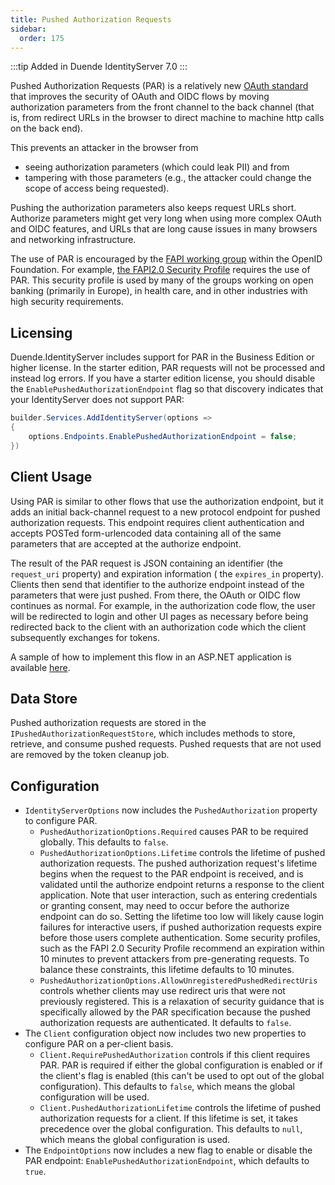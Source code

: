 ```yaml
---
title: Pushed Authorization Requests
sidebar:
  order: 175
---
```


:::tip
Added in Duende IdentityServer 7.0
:::

Pushed Authorization Requests (PAR) is a relatively new [OAuth standard](https://datatracker.ietf.org/doc/html/rfc9126)
that improves the security of OAuth and OIDC flows by moving authorization parameters from the front channel to the back
channel (that is, from redirect URLs in the browser to direct machine to machine http calls on the back end).

This prevents an attacker in the browser from

- seeing authorization parameters (which could leak PII) and from
- tampering with those parameters (e.g., the attacker could change the scope of access being requested).

Pushing the authorization parameters also keeps request URLs short. Authorize parameters might get very long when using
more complex OAuth and OIDC features, and URLs that are long cause issues in many browsers and networking
infrastructure.

The use of PAR is encouraged by the [FAPI working group](https://openid.net/wg/fapi/) within the OpenID Foundation. For
example, [the FAPI2.0 Security Profile](https://openid.bitbucket.io/fapi/fapi-2_0-security-profile.html) requires the
use of PAR. This security profile is used by many of the groups working on open banking (primarily in Europe), in health
care, and in other industries with high security requirements.

## Licensing

Duende.IdentityServer includes support for PAR in the Business Edition or higher license. In the starter edition, PAR
requests will not be processed and instead log errors. If you have a starter edition license, you should disable the
`EnablePushedAuthorizationEndpoint` flag so that discovery indicates that your IdentityServer does not support PAR:

```cs
builder.Services.AddIdentityServer(options =>
{
    options.Endpoints.EnablePushedAuthorizationEndpoint = false;
})
```

## Client Usage

Using PAR is similar to other flows that use the authorization endpoint, but it adds an initial back-channel request to
a new protocol endpoint for pushed authorization requests. This endpoint requires client authentication and accepts
POSTed form-urlencoded data containing all of the same parameters that are accepted at the authorize endpoint.

The result of the PAR request is JSON containing an identifier (the `request_uri` property) and expiration information (
the `expires_in` property). Clients then send that identifier to the authorize endpoint instead of the parameters that
were just pushed. From there, the OAuth or OIDC flow continues as normal. For example, in the authorization code flow,
the user will be redirected to login and other UI pages as necessary before being redirected back to the client with an
authorization code which the client subsequently exchanges for tokens.

A sample of how to implement this flow in an ASP.NET application is
available [here](../samples/basics#par).

## Data Store

Pushed authorization requests are stored in the `IPushedAuthorizationRequestStore`, which includes methods to store,
retrieve, and consume pushed requests. Pushed requests that are not used are removed by the token cleanup job.

## Configuration

- `IdentityServerOptions` now includes the `PushedAuthorization` property to configure PAR.
    - `PushedAuthorizationOptions.Required` causes PAR to be required globally. This defaults to `false`.
    - `PushedAuthorizationOptions.Lifetime` controls the lifetime of pushed authorization requests. The pushed
      authorization request's lifetime begins when the request to the PAR endpoint is received, and is validated until
      the authorize endpoint returns a response to the client application. Note that user interaction, such as entering
      credentials or granting consent, may need to occur before the authorize endpoint can do so. Setting the lifetime
      too low will likely cause login failures for interactive users, if pushed authorization requests expire before
      those users complete authentication. Some security profiles, such as the FAPI 2.0 Security Profile recommend an
      expiration within 10 minutes to prevent attackers from pre-generating requests. To balance these constraints, this
      lifetime defaults to 10 minutes.
    - `PushedAuthorizationOptions.AllowUnregisteredPushedRedirectUris` controls whether clients may use redirect uris
      that were not previously registered. This is a relaxation of security guidance that is specifically allowed by the
      PAR specification because the pushed authorization requests are authenticated. It defaults to `false`.
- The `Client` configuration object now includes two new properties to configure PAR on a per-client basis.
    - `Client.RequirePushedAuthorization` controls if this client requires PAR. PAR is required if either the global
      configuration is enabled or if the client's flag is enabled (this can't be used to opt out of the global
      configuration). This defaults to `false`, which means the global configuration will be used.
    - `Client.PushedAuthorizationLifetime` controls the lifetime of pushed authorization requests for a client. If this
      lifetime is set, it takes precedence over the global configuration. This defaults to `null`, which means the
      global configuration is used.
- The `EndpointOptions` now includes a new flag to enable or disable the PAR endpoint:
  `EnablePushedAuthorizationEndpoint`, which defaults to `true`.

